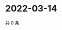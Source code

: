 # 2022-03-14

共 0 条

<!-- BEGIN WEIBO -->
<!-- 最后更新时间 Mon Mar 14 2022 13:34:52 GMT+0800 (China Standard Time) -->

<!-- END WEIBO -->
